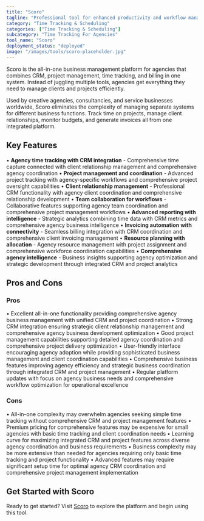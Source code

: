 ```yaml
---
title: "Scoro"
tagline: "Professional tool for enhanced productivity and workflow management"
category: "Time Tracking & Scheduling"
categories: ["Time Tracking & Scheduling"]
subcategory: "Time Tracking For Agencies"
tool_name: "Scoro"
deployment_status: "deployed"
image: "/images/tools/scoro-placeholder.jpg"
---
```

Scoro is the all-in-one business management platform for agencies that combines CRM, project management, time tracking, and billing in one system. Instead of juggling multiple tools, agencies get everything they need to manage clients and projects efficiently.

Used by creative agencies, consultancies, and service businesses worldwide, Scoro eliminates the complexity of managing separate systems for different business functions. Track time on projects, manage client relationships, monitor budgets, and generate invoices all from one integrated platform.

## Key Features

• **Agency time tracking with CRM integration** - Comprehensive time capture connected with client relationship management and comprehensive agency coordination
• **Project management and coordination** - Advanced project tracking with agency-specific workflows and comprehensive project oversight capabilities
• **Client relationship management** - Professional CRM functionality with agency client coordination and comprehensive relationship development
• **Team collaboration for workflows** - Collaborative features supporting agency team coordination and comprehensive project management workflows
• **Advanced reporting with intelligence** - Strategic analytics combining time data with CRM metrics and comprehensive agency business intelligence
• **Invoicing automation with connectivity** - Seamless billing integration with CRM coordination and comprehensive client invoicing management
• **Resource planning with allocation** - Agency resource management with project assignment and comprehensive workforce coordination capabilities
• **Comprehensive agency intelligence** - Business insights supporting agency optimization and strategic development through integrated CRM and project analytics

## Pros and Cons

### Pros
• Excellent all-in-one functionality providing comprehensive agency business management with unified CRM and project coordination
• Strong CRM integration ensuring strategic client relationship management and comprehensive agency business development optimization
• Good project management capabilities supporting detailed agency coordination and comprehensive project delivery optimization
• User-friendly interface encouraging agency adoption while providing sophisticated business management and client coordination capabilities
• Comprehensive business features improving agency efficiency and strategic business coordination through integrated CRM and project management
• Regular platform updates with focus on agency business needs and comprehensive workflow optimization for operational excellence

### Cons
• All-in-one complexity may overwhelm agencies seeking simple time tracking without comprehensive CRM and project management features
• Premium pricing for comprehensive features may be expensive for small agencies with basic time tracking and client coordination needs
• Learning curve for maximizing integrated CRM and project features across diverse agency coordination and business requirements
• Business complexity may be more extensive than needed for agencies requiring only basic time tracking and project functionality
• Advanced features may require significant setup time for optimal agency CRM coordination and comprehensive project management implementation
## Get Started with Scoro

Ready to get started? Visit [Scoro](https://scoro.com) to explore the platform and begin using this tool.
